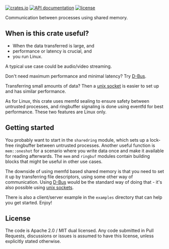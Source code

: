 [![crates.io](https://img.shields.io/crates/v/shmem-ipc.svg)](https://crates.io/crates/shmem-ipc)
[![API documentation](https://docs.rs/shmem-ipc/badge.svg)](https://docs.rs/shmem-ipc)
[![license](https://img.shields.io/crates/l/shmem-ipc.svg)](https://crates.io/crates/shmem-ipc)

Communication between processes using shared memory.

When is this crate useful?
--------------------------

 * When the data transferred is large, and
 * performance or latency is crucial, and
 * you run Linux.

A typical use case could be audio/video streaming.

Don't need maximum performance and minimal latency? Try [D-Bus](https://docs.rs/dbus/).

Transferring small amounts of data? Then a [unix socket](https://doc.rust-lang.org/std/os/unix/net/struct.UnixStream.html)
is easier to set up and has similar performance.

As for Linux, this crate uses memfd sealing to ensure safety between untrusted processes,
and ringbuffer signaling is done using eventfd for best performance.
These two features are Linux only.

Getting started
---------------

You probably want to start in the `sharedring` module, which sets up a lock-free ringbuffer
between untrusted processes. Another useful function is `mem::oneshot` for a scenario where
you write data once and make it available for reading afterwards. The `mem` and `ringbuf`
modules contain building blocks that might be useful in other use cases.

The downside of using memfd based shared memory is that you need to set it up
by transferring file descriptors, using some other way of communication.
Using [D-Bus](https://docs.rs/dbus/) would be the standard way of doing that -
it's also possible using [unix sockets](https://crates.io/crates/uds).

There is also a client/server example in the `examples` directory that can help you get started.
Enjoy!

License
-------

The code is Apache 2.0 / MIT dual licensed. Any code submitted in Pull Requests, discussions or
issues is assumed to have this license, unless explicitly stated otherwise.
